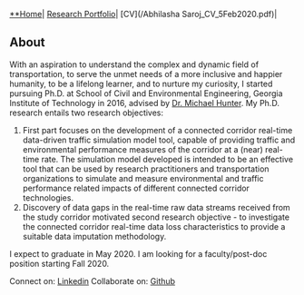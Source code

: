 [**Home](README.md)| [Research Portfolio](/research.md)| [CV](/Abhilasha Saroj_CV_5Feb2020.pdf)|
 
## About
With an aspiration to understand the complex and dynamic field of transportation, to serve the unmet needs of a more inclusive and happier humanity, to be a lifelong learner, and to nurture my curiosity, I started pursuing Ph.D. at School of Civil and Environmental Engineering, Georgia Institute of Technology in 2016, advised by [Dr. Michael Hunter](https://ce.gatech.edu/people/Faculty/811/overview). My Ph.D. research entails two research objectives:
1. First part focuses on the development of a connected corridor real-time data-driven traffic simulation model tool, capable of providing traffic and environmental performance measures of the corridor at a (near) real-time rate. The simulation model developed is intended to be an effective tool that can be used by research practitioners and transportation organizations to simulate and measure environmental and traffic performance related impacts of different connected corridor technologies. 
2. Discovery of data gaps in the real-time raw data streams received from the study corridor motivated second research objective - to investigate the connected corridor real-time data loss characteristics to provide a suitable data imputation methodology. 

I expect to graduate in May 2020. I am looking for a faculty/post-doc position starting Fall 2020.

Connect on: [Linkedin](https://www.linkedin.com/in/abhilasha-saroj-gatech/)
Collaborate on: [Github](https://github.com/gitpeck)
